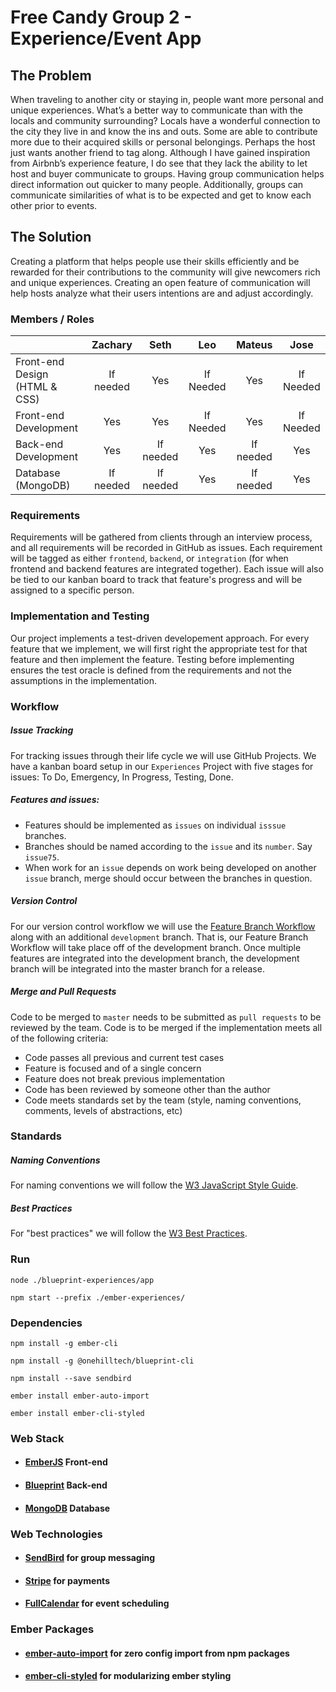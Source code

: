 # Free Candy Group 2 - Experience/Event App

## The Problem

When traveling to another city or staying in, people want more personal and unique experiences. What’s a better way to communicate than with the
locals and community surrounding? Locals have a wonderful connection to the city they live in and know the ins and outs. Some are able to contribute more due to their acquired skills or personal belongings. Perhaps the host just wants another friend to tag along. Although I have gained inspiration from Airbnb’s experience feature, I do see that they lack the ability to let host and buyer communicate to groups. Having group communication helps direct information out quicker to many people. Additionally, groups can communicate similarities of what is to be expected and get to know each other prior to events.

## The Solution

Creating a platform that helps people use their skills efficiently and be rewarded for their contributions to the community will give newcomers rich and unique experiences. Creating an open feature of communication will help hosts analyze what their users intentions are and adjust accordingly.

### Members / Roles

|                                   | Zachary       | Seth       | Leo       | Mateus    | Jose      |
| --------------------------------- | :-----------: |:----------:| :--------:| :-------: | :-------: |
| Front-end Design (HTML & CSS)     | If needed     | Yes        | If Needed | Yes       | If Needed |
| Front-end Development             | Yes           | Yes        | If Needed | Yes       | If Needed |
| Back-end Development              | Yes           | If needed  | Yes       | If needed | Yes       |
| Database (MongoDB)                | If needed     | If needed  | Yes       | If needed | Yes       |

### Requirements

Requirements will be gathered from clients through an interview process, and all requirements will be recorded in GitHub as issues. Each requirement will be tagged as either `frontend`, `backend`, or `integration` (for when frontend and backend features are integrated together). Each issue will also be tied to our kanban board to track that feature's progress and will be assigned to a specific person.

### Implementation and Testing

Our project implements a test-driven developement approach. For every feature that we implement, we will first right the 
appropriate test for that feature and then implement the feature. Testing before implementing ensures the test oracle is defined from the requirements and not the assumptions in the implementation.

### Workflow

##### Issue Tracking

For tracking issues through their life cycle we will use GitHub Projects. We have a kanban board setup in our `Experiences` Project with five stages for issues: To Do, Emergency, In Progress, Testing, Done.

##### Features and issues:
- Features should be implemented as `issues` on individual `isssue` branches.
- Branches should be named according to the `issue` and its `number`. Say `issue75`.
- When work for an `issue` depends on work being developed on another `issue` branch, merge should occur between the branches in question.

##### Version Control

For our version control workflow we will use the [Feature Branch Workflow](https://www.atlassian.com/git/tutorials/comparing-workflows/feature-branch-workflow) along with an additional `development` branch. That is, our Feature Branch Workflow will take place off of the development branch. Once multiple features are integrated into the development branch, the development branch will be integrated into the master branch for a release.

##### Merge and Pull Requests
Code to be merged to `master` needs to be submitted as `pull requests` to be reviewed by the team. Code is to be merged if the implementation meets all of the following criteria:
- Code passes all previous and current test cases
- Feature is focused and of a single concern
- Feature does not break previous implementation
- Code has been reviewed by someone other than the author
- Code meets standards set by the team (style, naming conventions, comments, levels of abstractions, etc)

### Standards

##### Naming Conventions

For naming conventions we will follow the [W3 JavaScript Style Guide](https://www.w3schools.com/js/js_conventions.asp).

##### Best Practices

For "best practices" we will follow the [W3 Best Practices](https://www.w3schools.com/js/js_best_practices.asp).

### Run

`node ./blueprint-experiences/app`

`npm start --prefix ./ember-experiences/`


### Dependencies

`npm install -g ember-cli`

`npm install -g @onehilltech/blueprint-cli`

`npm install --save sendbird`

`ember install ember-auto-import`

`ember install ember-cli-styled`

### Web Stack

* #### [EmberJS](https://www.emberjs.com/) Front-end

* #### [Blueprint](https://blueprint.onehilltech.com/) Back-end

* #### [MongoDB](https://www.mongodb.com/) Database

### Web Technologies

* #### [SendBird](https://docs.sendbird.com/javascript/quick_start) for group messaging

* #### [Stripe](https://stripe.com/us/payments) for payments

* #### [FullCalendar](https://fullcalendar.io/) for event scheduling

### Ember Packages

* #### [ember-auto-import](https://github.com/ef4/ember-auto-import) for zero config import from npm packages

* #### [ember-cli-styled](https://github.com/onehilltech/ember-cli-styled) for modularizing ember styling
